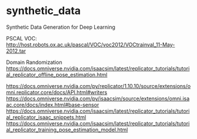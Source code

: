# synthetic_data
Synthetic Data Generation for Deep Learning

PSCAL VOC: http://host.robots.ox.ac.uk/pascal/VOC/voc2012/VOCtrainval_11-May-2012.tar

Domain Randomization https://docs.omniverse.nvidia.com/isaacsim/latest/replicator_tutorials/tutorial_replicator_offline_pose_estimation.html


https://docs.omniverse.nvidia.com/py/replicator/1.10.10/source/extensions/omni.replicator.core/docs/API.html#writers
https://docs.omniverse.nvidia.com/py/isaacsim/source/extensions/omni.isaac.core/docs/index.html#base-sensor
https://docs.omniverse.nvidia.com/isaacsim/latest/replicator_tutorials/tutorial_replicator_isaac_snippets.html
https://docs.omniverse.nvidia.com/isaacsim/latest/replicator_tutorials/tutorial_replicator_training_pose_estimation_model.html
